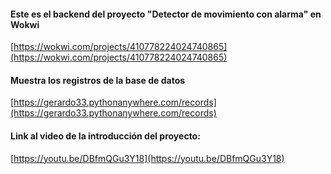 #### Este es el backend del proyecto "Detector de movimiento con alarma" en Wokwi
[https://wokwi.com/projects/410778224024740865](https://wokwi.com/projects/410778224024740865)

#### Muestra los registros de la base de datos
[https://gerardo33.pythonanywhere.com/records](https://gerardo33.pythonanywhere.com/records)

#### Link al video de la introducción del proyecto:
[https://youtu.be/DBfmQGu3Y18](https://youtu.be/DBfmQGu3Y18)
